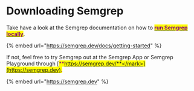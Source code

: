 # Downloading Semgrep

Take have a look at the Semgrep documentation on how to [<mark style="color:purple;">**run Semgrep locally**</mark>](https://semgrep.dev/docs/getting-started/#run-semgrep-locally).

{% embed url="https://semgrep.dev/docs/getting-started" %}

If not, feel free to try Semgrep out at the Semgrep App or Semgrep Playground through [<mark style="color:purple;">**https://semgrep.dev/**</mark>](https://semgrep.dev).

{% embed url="https://semgrep.dev" %}
